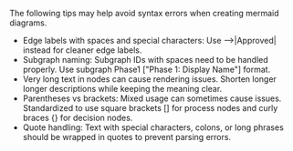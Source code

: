 The following tips may help avoid syntax errors when creating mermaid diagrams.
* Edge labels with spaces and special characters:  Use -->|Approved| instead for cleaner edge labels.
* Subgraph naming: Subgraph IDs with spaces need to be handled properly. Use subgraph Phase1 ["Phase 1: Display Name"] format.
* Very long text in nodes can cause rendering issues. Shorten longer longer descriptions while keeping the meaning clear.
* Parentheses vs brackets: Mixed usage can sometimes cause issues. Standardized to use square brackets [] for process nodes and curly braces {} for decision nodes.
* Quote handling: Text with special characters, colons, or long phrases should be wrapped in quotes to prevent parsing errors.

